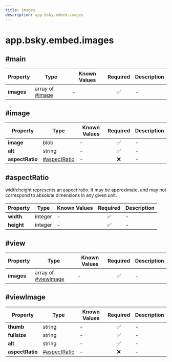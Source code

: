 ```yaml
---
title: images
description: app.bsky.embed.images
---
```


# app.bsky.embed.images

## #main

| Property | Type | Known Values | Required | Description |
| --- | --- | --- | :---: | --- |
| **images** | array of [#image](#image) | - | ✅ | - |

## #image

| Property | Type | Known Values | Required | Description |
| --- | --- | --- | :---: | --- |
| **image** | blob | - | ✅ | - |
| **alt** | string | - | ✅ | - |
| **aspectRatio** | [#aspectRatio](#aspectratio) | - | ❌ | - |

## #aspectRatio

width:height represents an aspect ratio. It may be approximate, and may not correspond to absolute dimensions in any given unit.

| Property | Type | Known Values | Required | Description |
| --- | --- | --- | :---: | --- |
| **width** | integer | - | ✅ | - |
| **height** | integer | - | ✅ | - |

## #view

| Property | Type | Known Values | Required | Description |
| --- | --- | --- | :---: | --- |
| **images** | array of [#viewImage](#viewimage) | - | ✅ | - |

## #viewImage

| Property | Type | Known Values | Required | Description |
| --- | --- | --- | :---: | --- |
| **thumb** | string | - | ✅ | - |
| **fullsize** | string | - | ✅ | - |
| **alt** | string | - | ✅ | - |
| **aspectRatio** | [#aspectRatio](#aspectratio) | - | ❌ | - |
